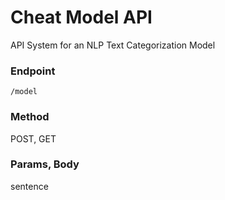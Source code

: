 # Cheat Model API
 API System for an NLP Text Categorization Model


### Endpoint
``/model``
### Method
POST, GET
### Params, Body
sentence
